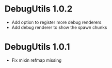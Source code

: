 DebugUtils 1.0.2
================
- Add option to register more debug renderers 
- Add debug renderer to show the spawn chunks

DebugUtils 1.0.1
================
- Fix mixin refmap missing